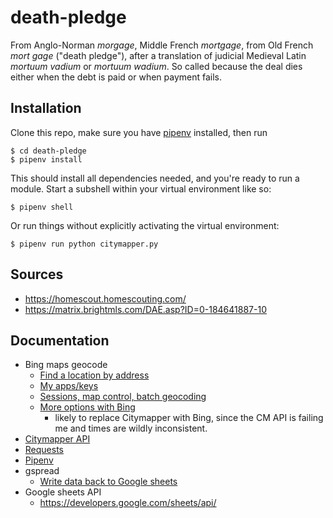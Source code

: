 # death-pledge
From Anglo-Norman _morgage_, Middle French _mortgage_, from Old French _mort gage_ ("death pledge"), after a 
translation of judicial Medieval Latin _mortuum vadium_ or _mortuum wadium_. So called because the deal dies either
when the debt is paid or when payment fails.

## Installation
Clone this repo, make sure you have [pipenv](https://docs.pipenv.org/en/latest/) installed, then run
```
$ cd death-pledge
$ pipenv install
```
This should install all dependencies needed, and you're ready to run a module. Start a subshell within your virtual 
environment like so:
```
$ pipenv shell
```
Or run things without explicitly activating the virtual environment: 
```
$ pipenv run python citymapper.py
```
## Sources
* https://homescout.homescouting.com/
* https://matrix.brightmls.com/DAE.asp?ID=0-184641887-10


## Documentation
* Bing maps geocode
  * [Find a location by address](https://docs.microsoft.com/en-us/bingmaps/rest-services/locations/find-a-location-by-address#examples)
  * [My apps/keys](https://www.bingmapsportal.com/Application)
  * [Sessions, map control, batch geocoding](https://docs.microsoft.com/en-us/bingmaps/getting-started/bing-maps-api-best-practices)
  * [More options with Bing](https://docs.microsoft.com/en-us/bingmaps/rest-services/routes/)
    * likely to replace Citymapper with Bing, since the CM API is failing me and times are wildly inconsistent.
* [Citymapper API](https://citymapper.3scale.net/)
* [Requests](https://2.python-requests.org/en/master/user/quickstart/)
* [Pipenv](https://docs.pipenv.org/en/latest/install/)
* gspread
  * [Write data back to Google sheets](https://github.com/burnash/gspread#authorization-using-oauth2)
* Google sheets API
  * https://developers.google.com/sheets/api/

